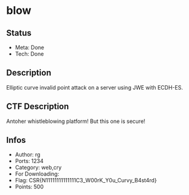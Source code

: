 blow
=========

## Status
* Meta: Done
* Tech: Done

## Description
Elliptic curve invalid point attack on a server using JWE with ECDH-ES.

## CTF Description

Antoher whistleblowing platform! But this one is secure!

## Infos

* Author: rg
* Ports: 1234
* Category: web,cry
* For Downloading: 
* Flag: CSR{N11111111111111C3_W00rK_Y0u_Curvy_B4st4rd}
* Points: 500

